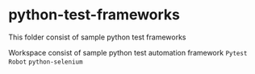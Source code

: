# python-test-frameworks
This folder consist of sample python test frameworks

Workspace consist of sample python test automation framework
```Pytest```
```Robot```
```python-selenium```
